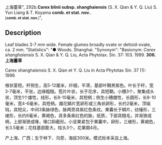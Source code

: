 上海薹草",
292b.**Carex blinii subsp. shanghaiensis** (S. X. Qian & Y. Q. Liu) S. Yun Liang & T. Koyama **comb. et stat. nov.**. <br><small>[**comb. et stat. nov.**]</small>",

## Description
Leaf blades 3-7 mm wide. Female glumes broadly ovate or deltoid-ovate, ca. 2 mm.
  "Statistics": "● Woods. Shanghai.
  "Synonym": "Basionym: *Carex shanghaiensis* S. X. Qian &amp; Y. Q. Liu, Acta Phytotax. Sin. 37: 103. 1999.
**306. 上海薹草**

Carex shanghaiensis S. X. Qian et Y. Q. Liu in Acta Phytotax Sin. 37 (1): 1999.

根状茎短。秆侧生，高5-12厘米，纤细，平滑，基部叶鞘黑紫色。叶长于秆，宽3-7毫米，平张，边缘粗糙。苞片叶状，长于花序，具短鞘。小穗3个，聚集成头状，顶生1个雄性，线形，长8-10毫米，具短柄；侧生小穗雌性，长圆形，长8-10毫米，宽4-6毫米，具短柄。雌花鳞片宽卵形或三角状卵形，长约2毫米，顶端钝，具短尖，中间3条脉绿色，脉两旁具紫红色条纹。果囊长于鳞片，纺锤形，三棱形，长约6毫米，黄褐色，具多条紫红色的脉，纸质，下部具糙毛，并渐狭成柄，上部渐狭成喙，喙口斜截形。小坚果紧包于果囊中，卵形，三棱形，黄褐色，长3.5毫米；花柱基部膨大，柱头3个。花果期4月。

产上海、广西；生于林下、沟旁，海拔300米。模式标本采自上海。

